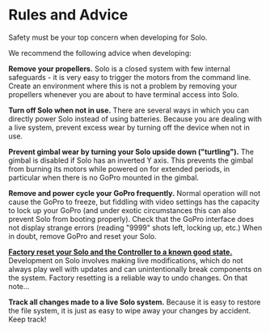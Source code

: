 # Rules and Advice

<aside class="caution">
Safety must be your top concern when developing for Solo. 
</aside>

We recommend the following advice when developing:

**Remove your propellers.** Solo is a closed system with few internal safeguards - it is very easy to trigger the motors from the command line. Create an environment where this is not a problem by removing your propellers whenever you are about to have terminal access into Solo. 

**Turn off Solo when not in use.** There are several ways in which you can directly power Solo instead of using batteries. Because you are dealing with a live system, prevent excess wear by turning off the device when not in use.

**Prevent gimbal wear by turning your Solo upside down ("turtling").** The gimbal is disabled if Solo has an inverted Y axis. This prevents the gimbal from burning its motors while powered on for extended periods, in particular when there is no GoPro mounted in the gimbal.

**Remove and power cycle your GoPro frequently.** Normal operation will not cause the GoPro to freeze, but fiddling with video settings has the capacity to lock up your GoPro (and under exotic circumstances this can also prevent Solo from booting properly). Check that the GoPro interface does not display strange errors (reading "9999" shots left, locking up, etc.) When in doubt, remove GoPro and reset your Solo.

[**Factory reset your Solo and the Controller to a known good state.**](starting-troubleshooting.html#factory-reset) Development on Solo involves making live modifications, which do not always play well with updates and can unintentionally break components on the system. Factory resetting is a reliable way to undo changes. On that note...

**Track all changes made to a live Solo system.** Because it is easy to restore the file system, it is just as easy to wipe away your changes by accident. Keep track!

